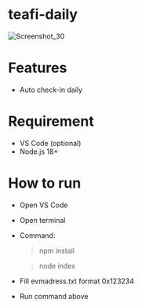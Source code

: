 # teafi-daily

![Screenshot_30](https://github.com/user-attachments/assets/5482d54f-b51d-44d0-b7e4-7ab29e15b7a3)

# Features
- Auto check-in daily

# Requirement
- VS Code (optional)
- Node.js 18+

# How to run
- Open VS Code
- Open terminal
- Command:
  > npm install

  > node index
- Fill evmadress.txt format 0x123234
- Run command above
